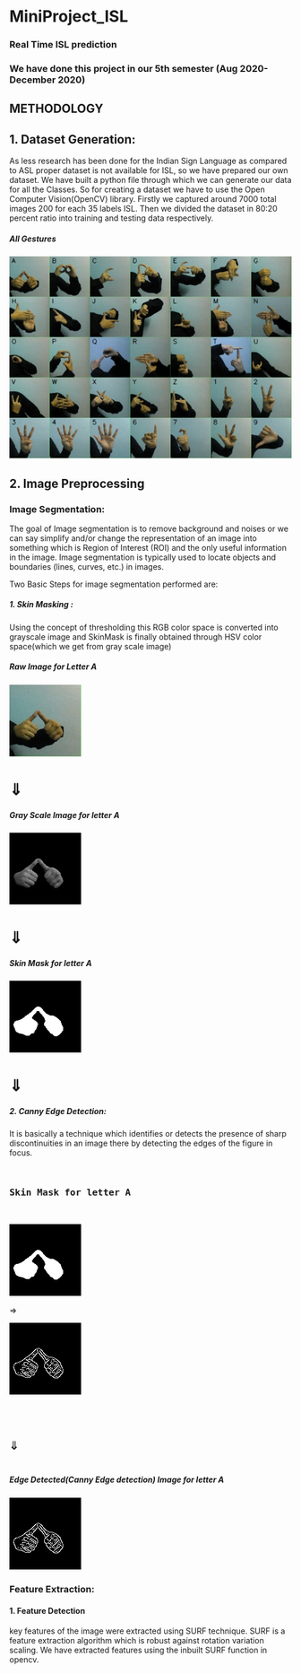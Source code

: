 # MiniProject_ISL
### Real Time ISL prediction

### We have done this project in our 5th semester (Aug 2020- December 2020)


## METHODOLOGY

## 1. Dataset Generation:
  
As less research has been done for the Indian Sign Language as compared to ASL proper dataset
is not available for ISL, so we have prepared our own dataset. We have built a python file
through which we can generate our data for all the Classes. So for creating a dataset we have to
use the Open Computer Vision(OpenCV) library. Firstly we captured around 7000 total images
200 for each 35 labels ISL. Then we divided the dataset in 80:20 percent ratio into training and
testing data respectively.


##### All Gestures            
   ![All gestures](all_gestures.jpg) 



## 2.  Image Preprocessing

### Image Segmentation:

The goal of Image segmentation is to remove background and noises or we can say simplify
and/or change the representation of an image into something which is Region of Interest (ROI)
and the only useful information in the image. Image segmentation is typically used to locate
objects and boundaries (lines, curves, etc.) in images.

Two Basic Steps for image segmentation performed are:

##### 1. Skin Masking :
Using the concept of thresholding this RGB color space is converted into
grayscale image and SkinMask is finally obtained through HSV color space(which we get
from gray scale image)

##### Raw Image for Letter A
   ![Raw Image for letter A](rawimageA.jpg)
	 
<h1>&#8659;</h1>

##### Gray Scale Image for letter A
   ![Gray Scale Image for letter A](skin.jpg)
	 
<h1>&#8659;</h1>

##### Skin Mask for letter A
   ![Skin Mask Image for letter A](skinmaskA.jpg)
	 
<h1>&#8659;</h1>

#####  2. Canny Edge Detection:
It is basically a technique which identifies or detects the presence of
sharp discontinuities in an image there by detecting the edges of the figure in focus.

<pre>                                 <h3>Skin Mask for letter A</h3>     </pre>                                          
   ![Skin Mask Image for letter A](skinmaskA.jpg)	<p>&#8658;</p>		         ![Edge Detected Image for letter A](cannyA.jpg)
   
<pre>     <h1>&#8659;</h1></pre>

##### Edge Detected(Canny Edge detection) Image for letter A
   ![Edge Detected Image for letter A](cannyA.jpg)
   

### Feature Extraction:

#### 1. Feature Detection

key features of the image were extracted using SURF technique.
SURF is a feature extraction algorithm which is robust against rotation variation scaling.
We have extracted features using the inbuilt SURF function in opencv.











